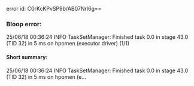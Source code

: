 error id: C0rKcKPvSP9b/AB07Nrl6g==
### Bloop error:

25/06/18 00:36:24 INFO TaskSetManager: Finished task 0.0 in stage 43.0 (TID 32) in 5 ms on hpomen (executor driver) (1/1)
#### Short summary: 

25/06/18 00:36:24 INFO TaskSetManager: Finished task 0.0 in stage 43.0 (TID 32) in 5 ms on hpomen (e...